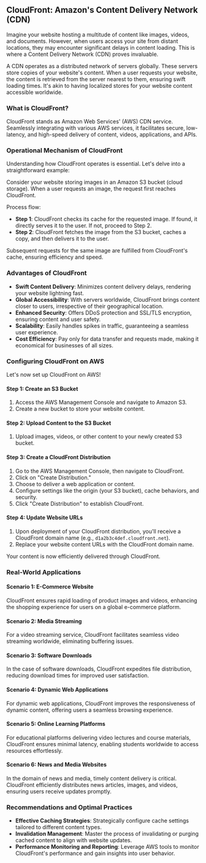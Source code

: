 ## CloudFront: Amazon's Content Delivery Network (CDN)

Imagine your website hosting a multitude of content like images, videos, and documents. However, when users access your site from distant locations, they may encounter significant delays in content loading. This is where a Content Delivery Network (CDN) proves invaluable.

A CDN operates as a distributed network of servers globally. These servers store copies of your website's content. When a user requests your website, the content is retrieved from the server nearest to them, ensuring swift loading times. It's akin to having localized stores for your website content accessible worldwide.

### What is CloudFront?

CloudFront stands as Amazon Web Services' (AWS) CDN service. Seamlessly integrating with various AWS services, it facilitates secure, low-latency, and high-speed delivery of content, videos, applications, and APIs.

### Operational Mechanism of CloudFront

Understanding how CloudFront operates is essential. Let's delve into a straightforward example:

Consider your website storing images in an Amazon S3 bucket (cloud storage). When a user requests an image, the request first reaches CloudFront.

Process flow:

- **Step 1**: CloudFront checks its cache for the requested image. If found, it directly serves it to the user. If not, proceed to Step 2.
- **Step 2**: CloudFront fetches the image from the S3 bucket, caches a copy, and then delivers it to the user.

Subsequent requests for the same image are fulfilled from CloudFront's cache, ensuring efficiency and speed.

### Advantages of CloudFront

- **Swift Content Delivery**: Minimizes content delivery delays, rendering your website lightning fast.
- **Global Accessibility**: With servers worldwide, CloudFront brings content closer to users, irrespective of their geographical location.
- **Enhanced Security**: Offers DDoS protection and SSL/TLS encryption, ensuring content and user safety.
- **Scalability**: Easily handles spikes in traffic, guaranteeing a seamless user experience.
- **Cost Efficiency**: Pay only for data transfer and requests made, making it economical for businesses of all sizes.

### Configuring CloudFront on AWS

Let's now set up CloudFront on AWS!

#### Step 1: Create an S3 Bucket

1. Access the AWS Management Console and navigate to Amazon S3.
2. Create a new bucket to store your website content.

#### Step 2: Upload Content to the S3 Bucket

1. Upload images, videos, or other content to your newly created S3 bucket.

#### Step 3: Create a CloudFront Distribution

1. Go to the AWS Management Console, then navigate to CloudFront.
2. Click on "Create Distribution."
3. Choose to deliver a web application or content.
4. Configure settings like the origin (your S3 bucket), cache behaviors, and security.
5. Click "Create Distribution" to establish CloudFront.

#### Step 4: Update Website URLs

1. Upon deployment of your CloudFront distribution, you'll receive a CloudFront domain name (e.g., `d1a2b3c4def.cloudfront.net`).
2. Replace your website content URLs with the CloudFront domain name.

Your content is now efficiently delivered through CloudFront.

### Real-World Applications

#### Scenario 1: E-Commerce Website

CloudFront ensures rapid loading of product images and videos, enhancing the shopping experience for users on a global e-commerce platform.

#### Scenario 2: Media Streaming

For a video streaming service, CloudFront facilitates seamless video streaming worldwide, eliminating buffering issues.

#### Scenario 3: Software Downloads

In the case of software downloads, CloudFront expedites file distribution, reducing download times for improved user satisfaction.

#### Scenario 4: Dynamic Web Applications

For dynamic web applications, CloudFront improves the responsiveness of dynamic content, offering users a seamless browsing experience.

#### Scenario 5: Online Learning Platforms

For educational platforms delivering video lectures and course materials, CloudFront ensures minimal latency, enabling students worldwide to access resources effortlessly.

#### Scenario 6: News and Media Websites

In the domain of news and media, timely content delivery is critical. CloudFront efficiently distributes news articles, images, and videos, ensuring users receive updates promptly.

### Recommendations and Optimal Practices

- **Effective Caching Strategies**: Strategically configure cache settings tailored to different content types.
- **Invalidation Management**: Master the process of invalidating or purging cached content to align with website updates.
- **Performance Monitoring and Reporting**: Leverage AWS tools to monitor CloudFront's performance and gain insights into user behavior.
